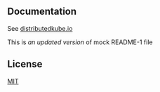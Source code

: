 ## Documentation

See [distributedkube.io](http://distributedkube.io/)

This is _an updated version_ of mock README-1 file

## License

[MIT](LICENSE)
